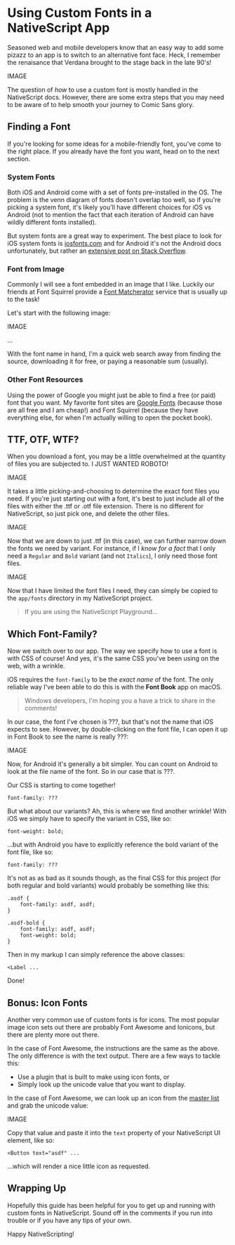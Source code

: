 # Using Custom Fonts in a NativeScript App

Seasoned web and mobile developers know that an easy way to add some pizazz to an app is to switch to an alternative font face. Heck, I remember the renaisance that Verdana brought to the stage back in the late 90's!

IMAGE

The question of *how* to use a custom font is mostly handled in the NativeScript docs. However, there are some extra steps that you may need to be aware of to help smooth your journey to Comic Sans glory.

## Finding a Font

If you're looking for some ideas for a mobile-friendly font, you've come to the right place. If you already have the font you want, head on to the next section.

### System Fonts

Both iOS and Android come with a set of fonts pre-installed in the OS. The problem is the venn diagram of fonts doesn't overlap too well, so if you're picking a system font, it's likely you'll have different choices for iOS vs Android (not to mention the fact that each iteration of Android can have wildly different fonts installed).

But system fonts are a great way to experiment. The best place to look for iOS system fonts is [iosfonts.com](http://iosfonts.com/) and for Android it's not the Android docs unfortunately, but rather an [extensive post on Stack Overflow](https://stackoverflow.com/questions/19691530/valid-values-for-androidfontfamily-and-what-they-map-to).

### Font from Image

Commonly I will see a font embedded in an image that I like. Luckily our friends at Font Squirrel provide a [Font Matcherator](https://www.fontsquirrel.com/matcherator) service that is usually up to the task!

Let's start with the following image:

IMAGE

...

With the font name in hand, I'm a quick web search away from finding the source, downloading it for free, or paying a reasonable sum (usually). 

### Other Font Resources

Using the power of Google you might just be able to find a free (or paid) font that you want. My favorite font sites are [Google Fonts](https://fonts.google.com/) (because those are all free and I am cheap!) and Font Squirrel (because they have everything else, for when I'm actually willing to open the pocket book).

## TTF, OTF, WTF?

When you download a font, you may be a little overwhelmed at the quantity of files you are subjected to. I JUST WANTED ROBOTO!

IMAGE

It takes a little picking-and-choosing to determine the exact font files you need. If you're just starting out with a font, it's best to just include all of the files with either the .ttf or .otf file extension. There is no different for NativeScript, so just pick one, and delete the other files.

IMAGE

Now that we are down to just .ttf (in this case), we can further narrow down the fonts we need by variant. For instance, if I *know for a fact* that I only need a `Regular` and `Bold` variant (and not `Italics`), I only need those font files.

IMAGE

Now that I have limited the font files I need, they can simply be copied to the `app/fonts` directory in my NativeScript project.

> If you are using the NativeScript Playground...

## Which Font-Family?

Now we switch over to our app. The way we specify how to use a font is with CSS of course! And yes, it's the same CSS you've been using on the web, with a wrinkle.

iOS requires the `font-family` to be the *exact name* of the font. The only reliable way I've been able to do this is with the **Font Book** app on macOS.

> Windows developers, I'm hoping you a have a trick to share in the comments!

In our case, the font I've chosen is ???, but that's not the name that iOS expects to see. However, by double-clicking on the font file, I can open it up in Font Book to see the name is really ???:

IMAGE

Now, for Android it's generally a bit simpler. You can count on Android to look at the file name of the font. So in our case that is ???.

Our CSS is starting to come together!

	font-family: ???
	
But what about our variants? Ah, this is where we find another wrinkle! With iOS we simply have to specify the variant in CSS, like so:

	font-weight: bold;
	
...but with Android you have to explicitly reference the bold variant of the font file, like so:

	font-family: ???
	
It's not as as bad as it sounds though, as the final CSS for this project (for both regular and bold variants) would probably be something like this:

	.asdf {
		font-family: asdf, asdf;
	}
	
	.asdf-bold {
		font-family: asdf, asdf;
		font-weight: bold;
	}
	
Then in my markup I can simply reference the above classes:

	<Label ...
	
Done!

## Bonus: Icon Fonts

Another very common use of custom fonts is for icons. The most popular image icon sets out there are probably Font Awesome and Ionicons, but there are plenty more out there.

In the case of Font Awesome, the instructions are the same as the above. The only difference is with the text output. There are a few ways to tackle this:

- Use a plugin that is built to make using icon fonts, or
- Simply look up the unicode value that you want to display.

In the case of Font Awesome, we can look up an icon from the [master list](https://fontawesome.com/icons?from=io) and grab the unicode value:

IMAGE

Copy that value and paste it into the `text` property of your NativeScript UI element, like so:

	<Button text="asdf" ...
	
...which will render a nice little icon as requested.

## Wrapping Up

Hopefully this guide has been helpful for you to get up and running with custom fonts in NativeScript. Sound off in the comments if you run into trouble or if you have any tips of your own.

Happy NativeScripting!